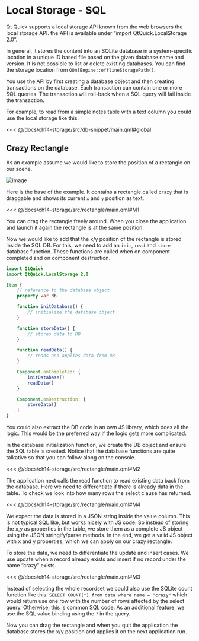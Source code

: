 # Local Storage - SQL

Qt Quick supports a local storage API known from the web browsers the local storage API. the API is available under “import QtQuick.LocalStorage 2.0”.

In general, it stores the content into an SQLite database in a system-specific location in a unique ID based file based on the given database name and version. It is not possible to list or delete existing databases. You can find the storage location from `QQmlEngine::offlineStoragePath()`.

You use the API by first creating a database object and then creating transactions on the database. Each transaction can contain one or more SQL queries. The transaction will roll-back when a SQL query will fail inside the transaction.

For example, to read from a simple notes table with a text column you could use the local storage like this:

<<< @/docs/ch14-storage/src/db-snippet/main.qml#global

## Crazy Rectangle

As an example assume we would like to store the position of a rectangle on our scene.

![image](./images/crazy_rect.png)

Here is the base of the example. It contains a rectangle called `crazy` that is draggable and shows its current `x` and `y` position as text.

<<< @/docs/ch14-storage/src/rectangle/main.qml#M1

You can drag the rectangle freely around. When you close the application and launch it again the rectangle is at the same position.

Now we would like to add that the x/y position of the rectangle is stored inside the SQL DB. For this, we need to add an `init`, `read` and `store` database function. These functions are called when on component completed and on component destruction.

```qml
import QtQuick
import QtQuick.LocalStorage 2.0

Item {
    // reference to the database object
    property var db

    function initDatabase() {
        // initialize the database object
    }

    function storeData() {
        // stores data to DB
    }

    function readData() {
        // reads and applies data from DB
    }

    Component.onCompleted: {
        initDatabase()
        readData()
    }

    Component.onDestruction: {
        storeData()
    }
}
```

You could also extract the DB code in an own JS library, which does all the logic. This would be the preferred way if the logic gets more complicated.

In the database initialization function, we create the DB object and ensure the SQL table is created. Notice that the database functions are quite talkative so that you can follow along on the console.

<<< @/docs/ch14-storage/src/rectangle/main.qml#M2

The application next calls the read function to read existing data back from the database. Here we need to differentiate if there is already data in the table. To check we look into how many rows the select clause has returned.

<<< @/docs/ch14-storage/src/rectangle/main.qml#M4

We expect the data is stored in a JSON string inside the value column. This is not typical SQL like, but works nicely with JS code. So instead of storing the x,y as properties in the table, we store them as a complete JS object using the JSON stringify/parse methods. In the end, we get a valid JS object with x and y properties, which we can apply on our crazy rectangle.

To store the data, we need to differentiate the update and insert cases. We use update when a record already exists and insert if no record under the name “crazy” exists.

<<< @/docs/ch14-storage/src/rectangle/main.qml#M3

Instead of selecting the whole recordset we could also use the SQLite count function like this: `SELECT COUNT(*) from data where name = "crazy"` which would return use one row with the number of rows affected by the select query. Otherwise, this is common SQL code. As an additional feature, we use the SQL value binding using the `?` in the query.

Now you can drag the rectangle and when you quit the application the database stores the x/y position and applies it on the next application run.

